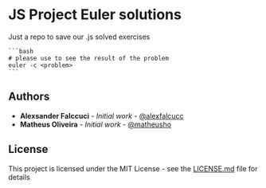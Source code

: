 # JS Project Euler solutions

Just a repo to save our .js solved exercises

    ```bash
    # please use to see the result of the problem
    euler -c <problem>
    ```


## Authors

* **Alexsander Falccuci** - *Initial work* - [@alexfalcucc](https://github.com/alexfalcucc)
* **Matheus Oliveira** - *Initial work* - [@matheusho](https://github.com/matheusho)


## License

This project is licensed under the MIT License - see the [LICENSE.md](LICENSE.md) file for details
